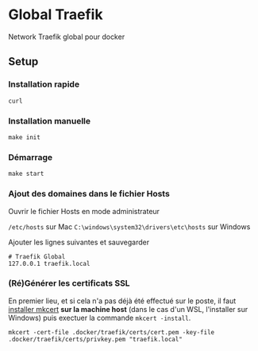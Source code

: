 # Global Traefik
Network Traefik global pour docker

## Setup

### Installation rapide
```shell
curl 
```


### Installation manuelle

```shell
make init
```

### Démarrage

```shell
make start
```

### Ajout des domaines dans le fichier Hosts

Ouvrir le fichier Hosts en mode administrateur

`/etc/hosts` sur Mac
`C:\windows\system32\drivers\etc\hosts` sur Windows

Ajouter les lignes suivantes et sauvegarder

```
# Traefik Global
127.0.0.1 traefik.local
```

### (Ré)Générer les certificats SSL

En premier lieu, et si cela n'a pas déjà été effectué sur le poste, il faut [installer mkcert](https://github.com/FiloSottile/mkcert) **sur la machine host** (dans le cas d'un WSL, l'installer sur Windows) puis exectuer la commande `mkcert -install`.

```shell
mkcert -cert-file .docker/traefik/certs/cert.pem -key-file .docker/traefik/certs/privkey.pem "traefik.local"
```
